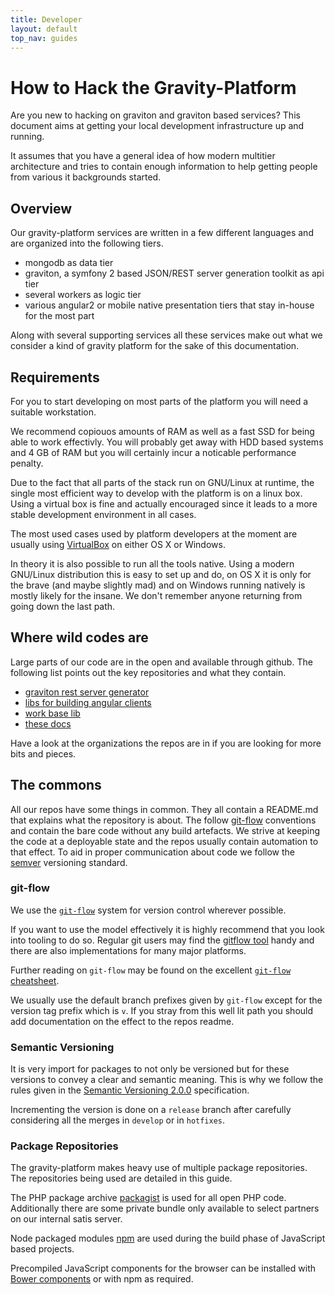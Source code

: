 ```yaml
---
title: Developer
layout: default
top_nav: guides
---
```

# How to Hack the Gravity-Platform

Are you new to hacking on graviton and graviton based services? This document aims at
getting your local development infrastructure up and running.

It assumes that you have a general idea of how modern multitier architecture and tries
to contain enough information to help getting people from various it backgrounds started.

## Overview

Our gravity-platform services are written in a few different languages and are organized
into the following tiers.

- mongodb as data tier
- graviton, a symfony 2 based JSON/REST server generation toolkit as api tier
- several workers as logic tier
- various angular2 or mobile native presentation tiers that stay in-house for the most part

Along with several supporting services all these services make out what we consider a kind
of gravity platform for the sake of this documentation.

## Requirements

For you to start developing on most parts of the platform you will need a suitable workstation.

We recommend copiouos amounts of RAM as well as a fast SSD for being able to work effectivly.
You will probably get away with HDD based systems and 4 GB of RAM but you will certainly incur
a noticable performance penalty.

Due to the fact that all parts of the stack run on GNU/Linux at runtime, the single most efficient
way to develop with the platform is on a linux box. Using a virtual box is fine and actually
encouraged since it leads to a more stable development environment in all cases.

The most used cases used by platform developers at the moment are usually using
[VirtualBox](https://www.virtualbox.org/) on either OS X or Windows.

In theory it is also possible to run all the tools native. Using a modern GNU/Linux distribution
this is easy to set up and do, on OS X it is only for the brave (and maybe slightly mad) and
on Windows running natively is mostly likely for the insane. We don't remember anyone returning
from going down the last path.

## Where wild codes are

Large parts of our code are in the open and available through github. The following list points
out the key repositories and what they contain.

- [graviton rest server generator](https://github.com/libgraviton/graviton)
- [libs for building angular clients](https://github.com/graviphoton)
- [work base lib](https://github.com/libgraviton/graviton-worker-base-java)
- [these docs](https://github.com/gravity-platform/doc)

Have a look at the organizations the repos are in if you are looking for more bits and pieces.

## The commons

All our repos have some things in common. They all contain a README.md that explains what the
repository is about. The follow [git-flow](http://nvie.com/posts/a-successful-git-branching-model/)
conventions and contain the bare code without any build artefacts. We strive at keeping the code
at a deployable state and the repos usually contain automation to that effect. To aid in proper
communication about code we follow the [semver](http://semver.org/spec/v2.0.0.html) versioning
standard.

### git-flow

We use the [``git-flow``](http://nvie.com/git-model/) system for version control wherever possible.

If you want to use the model effectively it is highly recommend that you look into tooling to do so.
Regular git users may find  the [gitflow tool](https://github.com/nvie/gitflow) handy and there are
also implementations for many major platforms.

Further reading on ``git-flow`` may be found on the excellent
[``git-flow`` cheatsheet](http://danielkummer.github.io/git-flow-cheatsheet/).

We usually use the default branch prefixes given by ``git-flow`` except for the version tag prefix
which is ``v``. If you stray from this well lit path you should add documentation on the effect to
the repos readme.

### Semantic Versioning

It is very import for packages to not only be versioned but for these versions to
convey a clear and semantic meaning. This is why we follow the rules given in the [Semantic Versioning 2.0.0](http://semver.org/spec/v2.0.0.html)
specification.

Incrementing the version is done on a ``release`` branch after carefully considering
all the merges in ``develop`` or in ``hotfixes``.

### Package Repositories

The gravity-platform makes heavy use of multiple package repositories. The repositories being used
are detailed in this guide.

The PHP package archive [packagist](https://packagist.org/) is used for all open PHP code. Additionally there are some private bundle only available to select partners on our internal satis server.

Node packaged modules [npm](https://npmjs.org/) are used during the build phase of JavaScript based
projects.

Precompiled JavaScript components for the browser can be installed with [Bower components](http://sindresorhus.com/bower-components/) or with npm as required.
